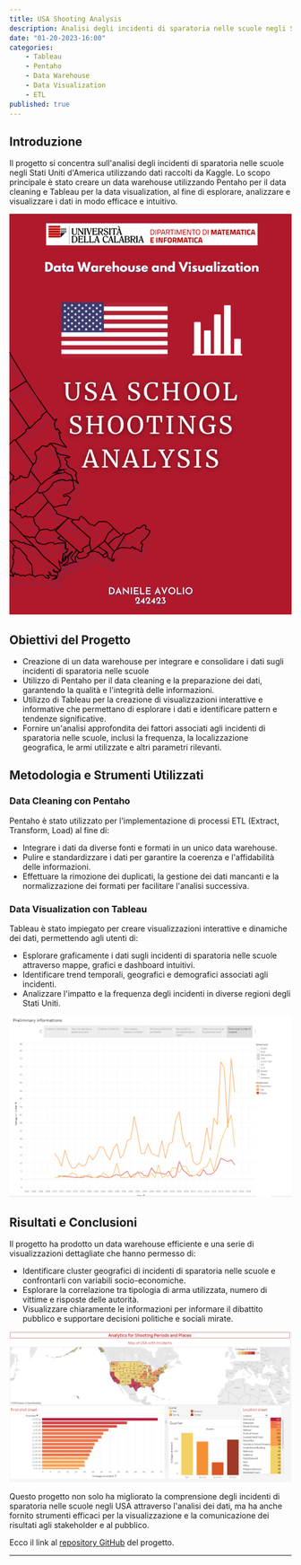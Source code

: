 ```yaml
---
title: USA Shooting Analysis    
description: Analisi degli incidenti di sparatoria nelle scuole negli Stati Uniti d'America.
date: "01-20-2023-16:00"
categories: 
    - Tableau
    - Pentaho
    - Data Warehouse
    - Data Visualization
    - ETL
published: true
---
```



## Introduzione

Il progetto si concentra sull'analisi degli incidenti di sparatoria nelle scuole negli Stati Uniti d'America utilizzando dati raccolti da Kaggle. Lo scopo principale è stato creare un data warehouse utilizzando Pentaho per il data cleaning e Tableau per la data visualization, al fine di esplorare, analizzare e visualizzare i dati in modo efficace e intuitivo.

![](https://raw.githubusercontent.com/danieleavolio/USA-School-Shootings-Analysis/main/Report/Data%20Warehouse%20and%20Visualization.png)

## Obiettivi del Progetto

- Creazione di un data warehouse per integrare e consolidare i dati sugli incidenti di sparatoria nelle scuole 
- Utilizzo di Pentaho per il data cleaning e la preparazione dei dati, garantendo la qualità e l'integrità delle informazioni.
- Utilizzo di Tableau per la creazione di visualizzazioni interattive e informative che permettano di esplorare i dati e identificare pattern e tendenze significative.
- Fornire un'analisi approfondita dei fattori associati agli incidenti di sparatoria nelle scuole, inclusi la frequenza, la localizzazione geografica, le armi utilizzate e altri parametri rilevanti.

## Metodologia e Strumenti Utilizzati

### Data Cleaning con Pentaho

Pentaho è stato utilizzato per l'implementazione di processi ETL (Extract, Transform, Load) al fine di:

- Integrare i dati da diverse fonti e formati in un unico data warehouse.
- Pulire e standardizzare i dati per garantire la coerenza e l'affidabilità delle informazioni.
- Effettuare la rimozione dei duplicati, la gestione dei dati mancanti e la normalizzazione dei formati per facilitare l'analisi successiva.

### Data Visualization con Tableau

Tableau è stato impiegato per creare visualizzazioni interattive e dinamiche dei dati, permettendo agli utenti di:

- Esplorare graficamente i dati sugli incidenti di sparatoria nelle scuole attraverso mappe, grafici e dashboard intuitivi.
- Identificare trend temporali, geografici e demografici associati agli incidenti.
- Analizzare l'impatto e la frequenza degli incidenti in diverse regioni degli Stati Uniti.

![IncidentiPerType](https://raw.githubusercontent.com/danieleavolio/USA-School-Shootings-Analysis/main/Report/tableau%20story.png)
## Risultati e Conclusioni

Il progetto ha prodotto un data warehouse efficiente e una serie di visualizzazioni dettagliate che hanno permesso di:

- Identificare cluster geografici di incidenti di sparatoria nelle scuole e confrontarli con variabili socio-economiche.
- Esplorare la correlazione tra tipologia di arma utilizzata, numero di vittime e risposte delle autorità.
- Visualizzare chiaramente le informazioni per informare il dibattito pubblico e supportare decisioni politiche e sociali mirate.

![Tableau Dashboard](https://raw.githubusercontent.com/danieleavolio/USA-School-Shootings-Analysis/main/Report/tableau%204rd%20dashboard.png)

Questo progetto non solo ha migliorato la comprensione degli incidenti di sparatoria nelle scuole negli USA attraverso l'analisi dei dati, ma ha anche fornito strumenti efficaci per la visualizzazione e la comunicazione dei risultati agli stakeholder e al pubblico. 

Ecco il link al [repository GitHub](https://github.com/danieleavolio/USA-School-Shootings-Analysis?tab=readme-ov-file) del progetto.

---
